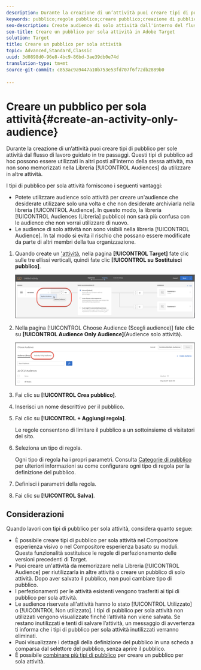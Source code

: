 ```yaml
---
description: Durante la creazione di un’attività puoi creare tipi di pubblico per sole attività dal flusso di lavoro guidato in tre passaggi. Questi tipi di pubblico specifici possono essere utilizzati in altre aree della stessa attività, ma non vengono memorizzati nella Libreria pubblico e non possono quindi essere utilizzati in altre attività.
keywords: pubblico;regole pubblico;creare pubblico;creazione di pubblico;solo attività;per una sola attività;ad hoc
seo-description: Create audience di solo attività dall'interno del flusso di lavoro guidato in tre fasi di Adobe Target durante la creazione di un'attività. Questi tipi di pubblico specifici possono essere utilizzati in altre aree della stessa attività, ma non vengono memorizzati nella Libreria pubblico e non possono quindi essere utilizzati in altre attività.
seo-title: Creare un pubblico per sola attività in Adobe Target
solution: Target
title: Creare un pubblico per sola attività
topic: Advanced,Standard,Classic
uuid: 3d0898d0-96e8-4bc9-86bd-3ae39db0e74d
translation-type: tm+mt
source-git-commit: c853ac9a9447a10b753e53fd707f6f72db2889b0

---
```



# Creare un pubblico per sola attività{#create-an-activity-only-audience}

Durante la creazione di un’attività puoi creare tipi di pubblico per sole attività dal flusso di lavoro guidato in tre passaggi. Questi tipi di pubblico ad hoc possono essere utilizzati in altri posti all&#39;interno della stessa attività, ma non sono memorizzati nella Libreria [!UICONTROL Audiences] da utilizzare in altre attività.

I tipi di pubblico per sola attività forniscono i seguenti vantaggi:

* Potete utilizzare audience solo attività per creare un&#39;audience che desiderate utilizzare solo una volta e che non desiderate archiviarla nella libreria [!UICONTROL Audience]. In questo modo, la libreria [!UICONTROL Audiences (Libreria] pubblico) non sarà più confusa con le audience che non vorrai utilizzare di nuovo.
* Le audience di solo attività non sono visibili nella libreria [!UICONTROL Audience]. In tal modo si evita il rischio che possano essere modificate da parte di altri membri della tua organizzazione.

1. Quando create un [&#39;attività](../c-activities/activities.md#concept_D317A95A1AB54674BA7AB65C7985BA03), nella pagina **[!UICONTROL Target]** fate clic sulle tre ellissi verticali, quindi fate clic **[!UICONTROL su Sostituisci pubblico]**.

   ![Risultato passaggio](assets/edit_audience.png)

1. Nella pagina [!UICONTROL Choose Audience (Scegli audience)] fate clic su **[!UICONTROL Audience Only Audience]**(Audience solo attività).

   ![](assets/activity-only-aud.png)

1. Fai clic su **[!UICONTROL Crea pubblico]**.
1. Inserisci un nome descrittivo per il pubblico.
1. Fai clic su **[!UICONTROL + Aggiungi regola]**.

   Le regole consentono di limitare il pubblico a un sottoinsieme di visitatori del sito.

1. Seleziona un tipo di regola.

   Ogni tipo di regola ha i propri parametri. Consulta [Categorie di pubblico](../c-target/c-audiences/c-target-rules/target-rules.md#concept_E3A77E42F1644503A829B5107B20880D) per ulteriori informazioni su come configurare ogni tipo di regola per la definizione del pubblico.

1. Definisci i parametri della regola.
1. Fai clic su **[!UICONTROL Salva]**.

## Considerazioni

Quando lavori con tipi di pubblico per sola attività, considera quanto segue:

* È possibile creare tipi di pubblico per sola attività nel Compositore esperienza visivo o nel Compositore esperienza basato su moduli. Questa funzionalità sostituisce le regole di perfezionamento delle versioni precedenti di Target.
* Puoi creare un&#39;attività da memorizzare nella Libreria [!UICONTROL Audience] per riutilizzarla in altre attività o creare un pubblico di solo attività. Dopo aver salvato il pubblico, non puoi cambiare tipo di pubblico.
* I perfezionamenti per le attività esistenti vengono trasferiti ai tipi di pubblico per sola attività.
* Le audience riservate all&#39;attività hanno lo stato [!UICONTROL Utilizzato] o [!UICONTROL Non utilizzato]. I tipi di pubblico per sola attività non utilizzati vengono visualizzate finché l’attività non viene salvata. Se restano inutilizzati e tenti di salvare l’attività, un messaggio di avvertenza ti informa che i tipi di pubblico per sola attività inutilizzati verranno eliminati.
* Puoi visualizzare i dettagli della definizione del pubblico in una scheda a comparsa dal selettore del pubblico, senza aprire il pubblico.
* È possibile [combinare più tipi di pubblico](../c-target/combining-multiple-audiences.md#concept_A7386F1EA4394BD2AB72399C225981E5) per creare un pubblico per sola attività.

